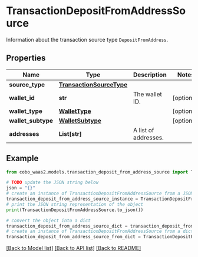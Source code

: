 # TransactionDepositFromAddressSource

Information about the transaction source type `DepositFromAddress`. 

## Properties

Name | Type | Description | Notes
------------ | ------------- | ------------- | -------------
**source_type** | [**TransactionSourceType**](TransactionSourceType.md) |  | 
**wallet_id** | **str** | The wallet ID. | [optional] 
**wallet_type** | [**WalletType**](WalletType.md) |  | [optional] 
**wallet_subtype** | [**WalletSubtype**](WalletSubtype.md) |  | [optional] 
**addresses** | **List[str]** | A list of addresses. | 

## Example

```python
from cobo_waas2.models.transaction_deposit_from_address_source import TransactionDepositFromAddressSource

# TODO update the JSON string below
json = "{}"
# create an instance of TransactionDepositFromAddressSource from a JSON string
transaction_deposit_from_address_source_instance = TransactionDepositFromAddressSource.from_json(json)
# print the JSON string representation of the object
print(TransactionDepositFromAddressSource.to_json())

# convert the object into a dict
transaction_deposit_from_address_source_dict = transaction_deposit_from_address_source_instance.to_dict()
# create an instance of TransactionDepositFromAddressSource from a dict
transaction_deposit_from_address_source_from_dict = TransactionDepositFromAddressSource.from_dict(transaction_deposit_from_address_source_dict)
```
[[Back to Model list]](../README.md#documentation-for-models) [[Back to API list]](../README.md#documentation-for-api-endpoints) [[Back to README]](../README.md)


